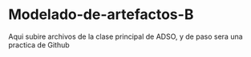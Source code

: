 # Modelado-de-artefactos-B
Aqui subire archivos de la clase principal de ADSO, y de paso sera una practica de Github
